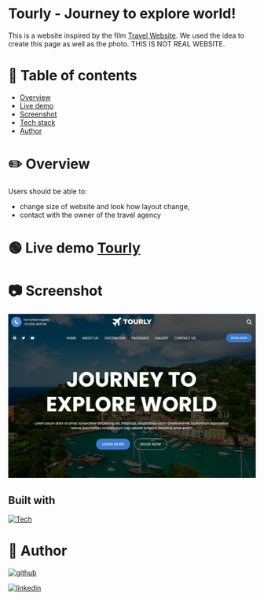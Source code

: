 # Tourly - Journey to explore world!

This is a website inspired by the film [Travel Website](https://www.youtube.com/watch?v=FYFmQEpZywc&t=2s&ab_channel=codewithsadee). We used the idea to create this page as well as the photo. THIS IS NOT REAL WEBSITE.

# 📝 Table of contents

-   [Overview](#overview)
-   [Live demo](#live-demo)
-   [Screenshot](#screenshot)
-   [Tech stack](#tech-stack)
-   [Author](#author)

# ✏️ Overview

Users should be able to:

-   change size of website and look how layout change,
-   contact with the owner of the travel agency

# 🟢 Live demo [Tourly]()

# 📷 Screenshot

![](./images/Deskop.png)

## Built with

[![Tech](https://skills.thijs.gg/icons?i=javascript,html,css&theme=light)]()

# 🔗 Author

[![github](https://img.shields.io/badge/github-000?style=for-the-badge&logo=ko-fi&logoColor=white)](https://github.com/Mafiusz)

[![linkedin](https://img.shields.io/badge/linkedin-0A66C2?style=for-the-badge&logo=linkedin&logoColor=white)](https://www.linkedin.com/in/mateusz-gosiewski-aa138b233/)
